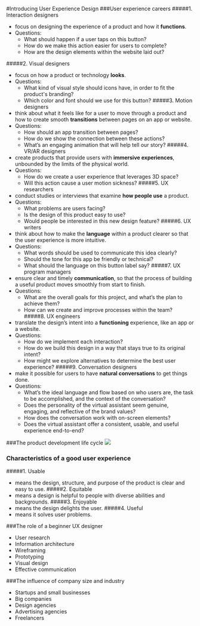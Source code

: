 #Introducing User Experience Design
###User experience careers
#####1. Interaction designers
- focus on designing the experience of a product and how it **functions**.
- Questions:
  - What should happen if a user taps on this button?
  - How do we make this action easier for users to complete?
  - How are the design elements within the website laid out?

#####2. Visual designers
- focus on how a product or technology **looks**.
- Questions:
  - What kind of visual style should icons have, in order to fit the product's branding?
  - Which color and font should we use for this button?
#####3. Motion designers
- think about what it feels like for a user to move through a product and how to create smooth **transitions** between pages on an app or website.
- Questions:
  - How should an app transition between pages?
  - How do we show the connection between these actions?
  - What’s an engaging animation that will help tell our story?
#####4. VR/AR designers
- create products that provide users with **immersive experiences**, unbounded by the limits of the physical world.
- Questions:
  - How do we create a user experience that leverages 3D space?
  - Will this action cause a user motion sickness?
#####5. UX researchers
- conduct studies or interviews that examine **how people use** a product.
- Questions:
  - What problems are users facing?
  - Is the design of this product easy to use?
  - Would people be interested in this new design feature?
#####6. UX writers
- think about how to make the **language** within a product clearer so that the user experience is more intuitive.
- Questions:
  - What words should be used to communicate this idea clearly?
  - Should the tone for this app be friendly or technical?
  - What should the language on this button label say?
#####7. UX program managers
- ensure clear and timely **communication**, so that the process of building a useful product moves smoothly from start to finish.
- Questions:
  - What are the overall goals for this project, and what’s the plan to achieve them?
  - How can we create and improve processes within the team?
#####8. UX engineers
- translate the design’s intent into a **functioning** experience, like an app or a website.
- Questions:
  - How do we implement each interaction?
  - How do we build this design in a way that stays true to its original intent?
  - How might we explore alternatives to determine the best user experience?
#####9. Conversation designers
- make it possible for users to have **natural conversations** to get things done.
- Questions:
  - What’s the ideal language and flow based on who users are, the task to be accomplished, and the context of the conversation?
  - Does the personality of the virtual assistant seem genuine, engaging, and reflective of the brand values?
  - How does the conversation work with on-screen elements?
  - Does the virtual assistant offer a consistent, usable, and useful experience end-to-end?

###The product development life cycle
![](https://d3c33hcgiwev3.cloudfront.net/imageAssetProxy.v1/7r-T1J09Sy6_k9SdPbsuXA_98483f0b053e4b7696bd9f02c59b3fdd_Screen-Shot-2021-03-02-at-2.05.20-PM.png?expiry=1668124800000&hmac=TZE0Kqs1Y5EBefE7JIQo6IAcbcLawXhOLU2SSmEoyjE)

### Characteristics of a good user experience
#####1. Usable
- means the design, structure, and purpose of the product is clear and easy to use.
#####2. Equitable
- means a design is helpful to people with diverse abilities and backgrounds.
#####3. Enjoyable
- means the design delights the user.
#####4. Useful
- means it solves user problems.

###The role of a beginner UX designer
- User research
- Information architecture
- Wireframing
- Prototyping
- Visual design
- Effective communication

###The influence of company size and industry
- Startups and small businesses
- Big companies
- Design agencies
- Advertising agencies
- Freelancers
